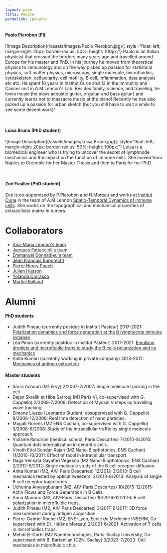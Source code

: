 ```yaml
---
layout: page
title: People
permalink: /people/
---
```


<style>body {text-align: jusitfy}</style>

#### Paolo Pierobon (PI)
![Image Description](/assets/images/Paolo Pierobon.jpg){: style="float: left; margin-right: 20px; 
border-radius: 50%; height: 100px;"}
Paolo is an Italian physicist that crossed the borders many years ago and travelled around Europe for his master and PhD. In his journey he moved from theoretical physics to immunology and on the way picked up passion for statistical physics, soft matter physics, microscopy, single molecule, microfluidics, cytoskeleton, cell polarity, cell motility, B cell, inflammation, data analysis etc etc. He spent 16 years in Institut Curie and 13 in the Immunity and Cancer unit in A.M.Lennon's Lab. Besides family, science, and traveling, he loves music (he plays acoustic guitar, e-guitar and bass guitar) and currently learns not to massacre music at the piano! Recently he has also picked up a passion for urban sketch (but you still have to wait a while to see some decent work)!

<br>

#### Luisa Bruno (PhD student)

![Image Description](/assets/images/Luisa Bruno.jpg){: style="float: left; margin-right: 20px; 
border-radius: 50%; height: 100px;"}
Luisa is a biomedical engineer who is trying to uncover the secret of lymphnode mechanics and the impact on the function of immune cells. She moved from Naples to Grenoble for her Master Thesis and then to Paris for her PhD.

<br>

#### Zoé Fusilier (PhD student)
Zoé is co-supervised by P.Pierobon and H.Moreau and works at [Institut Curie](https://institut-curie.org/) in the team of A.M.Lennon [Spatio-Temporal Dynamics of immune cells](https://institut-curie.org/team/lennon). She works on the topographical and mechanical properties of extracellular matrix in tumors.


# Collaborators
* [Ana-Maria Lennon's team](https://institut-curie.org/team/lennon)
* [Jacques Fattaccioli's team](https://fattaccioli.github.io/)
* [Emmanuel Donnadieu's team](https://institutcochin.fr/en/team/cancer-and-immune-response)
* [Jean Francois Rupprecht](https://centuri-livingsystems.org/jf-rupprecht/)
* [Pierre Henry Puech](https://labadhesioninflammation.org/pierre-henri-puech/)
* [Julien Husson](https://cellmechanics.jimdofree.com/)
* [Yolanda Carrasco](https://www.cnb.csic.es/index.php/es/investigacion/departamentos-de-investigacion/inmunologia-y-oncologia/dinamica-de-las-celulas-b)
* [Martial Balland](https://liphy.univ-grenoble-alpes.fr/en/microtiss/team-members)

# Alumni

#### PhD students
* Judith Pineau (currently postdoc in Institut Pasteur) 2017-2021: [Polarization dynamics and force generation at the B lymphocyte immune synapse](https://www.theses.fr/s186043)
* Lea Pinon (currently postdoc in Institut Pasteur) 2017-2021: 
[Emulsion droplets and microfluidic traps to study the B cells polarization and its mechanics](https://www.theses.fr/2021SORUS573)
* Anita Kumari (currently working in private company) 2013-2017: [Mechanics of antigen extraction](https://www.theses.fr/2017USPCB037)

#### Master students
* Sarra Achouri (M1 Ervy) 2/2007-7/2007: Single molecule tracking in the cell.
* Dejan Skrelik et Hiba Sarrouj (M1 Paris VI, co-supervised with G. Cappello)
2/2008-7/2008: Detection of Myosin V steps by travelling wave tracking. 
* Simone Liuzzo (Leonardo Student, cosupervised with G. Cappello) 9/2008-12/2008: Real time detection of nano particles.
* Magali Florens (M2 ENS Cachan, co-supervised with G. Cappello) 3/2008-6/2008: Study of the intracellular traffic by single molecule approach.
* Violaine Randrian (medical school, Paris Descartes) 7/2010-8/2010: Quantum dots internalization in dendritic cells.
* Vinoth Edal Sundar-Rajan (M2 Nano-Biophotonics, ENS Cachan) 11/2010-10/2011: Effect of tacol in intracellular transport. 
* Naga Venkata Gayathri Vegesna (M2 Nano-Biophotonics, ENS Cachan) 2/2012-9/2012: Single molecule study of the B cell receptor diffusion.
* Anita Kumari (M2, AIV-Paris Descartes) 12/2012-3/2013: B cell mechanics tested by optical tweezers. 3/2013-6/2013: Analysis of single B cell receptor trajectories. 
* Uchenna Anyaegbunam (M2, AIV-Paris Descartes) 10/2015-12/2015: Actin Flows and Force Generation in B Cells.
* Anna Manoux (M2, AIV-Paris Descartes) 10/2016-12/2016: B cell polarization in microfluidic traps.
* Judith Pineau (M2, AIV-Paris Descartes) 3/2017-6/2017: 3D force measurement during antigen acquisition. 
* Pierre-Gabriel Roche (M2, ENS-Lyon, Ecole de Medecine INSERM, Co-supervised with Dr. Hélène Moreau) 2/2021-6/2021: Activation of T cells in microfluidics traps.
* Mehdi El-Gorhi (M2 Nanotechnologies, Paris-Saclay University, Co-supervised with B. Bartenlian (C2N, Saclay) 3/2023-7/2023: Cell mechanics in microfluidic chip.


